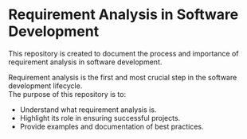 #  Requirement Analysis in Software Development

This repository is created to document the process and importance of requirement analysis in software development.  

Requirement analysis is the first and most crucial step in the software development lifecycle.  
The purpose of this repository is to:  
- Understand what requirement analysis is.  
- Highlight its role in ensuring successful projects.  
- Provide examples and documentation of best practices. 
